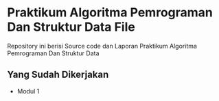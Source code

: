 # Praktikum Algoritma Pemrograman Dan Struktur Data File

Repository ini berisi Source code dan Laporan Praktikum Algoritma Pemrograman Dan Struktur Data
## Yang Sudah Dikerjakan

- Modul 1

